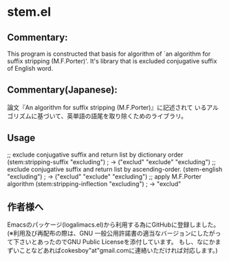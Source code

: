 # stem.el

## Commentary:
This program is constructed that basis for algorithm of `an algorithm for suffix stripping (M.F.Porter)'.
It's library that is excluded conjugative suffix of English word.

## Commentary(Japanese):
論文『An algorithm for suffix stripping (M.F.Porter)』に記述されて
いるアルゴリズムに基づいて、英単語の語尾を取り除くためのライブラリ。

## Usage
;; exclude conjugative suffix and return list by dictionary order
(stem:stripping-suffix "excluding")  ; -> ("exclud" "exclude" "excluding")
;; exclude conjugative suffix and return list by ascending-order.
(stem-english "excluding") ; -> ("exclud" "exclude" "excluding")
;; apply M.F.Porter algorithm
(stem:stripping-inflection "excluding") ; -> "exclud"

## 作者様へ
Emacsのパッケージ(logalimacs.el)から利用する為にGitHubに登録しました。
(※利用及び再配布の際は、GNU 一般公用許諾書の適当なバージョンにしたがって下さいとあったのでGNU Public Licenseを添付しています。
もし、なにかまずいことなどあればcokesboy"at"gmail.comに連絡いただければ対応します。)

